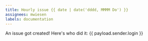 ```yaml
---
title: Hourly issue {{ date | date('dddd, MMMM Do') }}
assignees: mwiesen
labels: documentation
---
```


An issue got created! Here's who did it: {{ payload.sender.login }}
